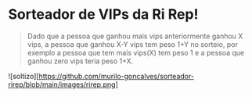 # Sorteador de VIPs da Ri Rep!

> Dado que a pessoa que ganhou mais vips anteriormente ganhou X vips, a pessoa que ganhou X-Y vips tem peso 1+Y no sorteio, por exemplo a pessoa que tem mais vips(X) tem peso 1 e a pessoa que ganhou zero vips teria peso 1+X.

![soltizo][https://github.com/murilo-goncalves/sorteador-rirep/blob/main/images/rirep.png]
